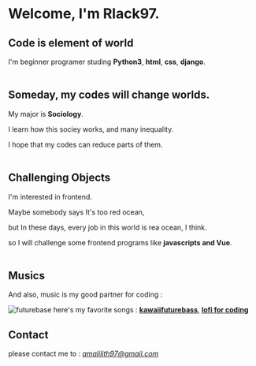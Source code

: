 # **Welcome, I'm Rlack97.**

## **Code is element of world**


I'm beginner programer studing **Python3**, **html**, **css**, **django**.
<br/><br/>

## **Someday, my codes will change worlds.**

My major is **Sociology**.

I learn how this sociey works, and many inequality.

I hope that my codes can reduce parts of them.
<br/><br/>

## **Challenging Objects**
I'm interested in frontend.

Maybe somebody says It's too red ocean,

but In these days, every job in this world is rea ocean, I think.

so I will challenge some frontend programs like **javascripts and Vue**.
<br/><br/>
## **Musics**
And also, music is my good partner for coding :


![futurebase](https://i.ytimg.com/vi/qVp0H2pco00/maxresdefault.jpg)
here's my favorite songs : 
**[kawaiifuturebass](https://www.youtube.com/watch?v=Gi38Wyv_YlU&t=1623s)**,  **[lofi for coding](https://www.youtube.com/watch?v=w0cyk_1F-Rc&t=6097s)**

## **Contact**

please contact me to : *amalilith97@gmail.com*

